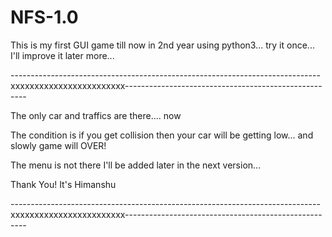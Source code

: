 # NFS-1.0
This is my first GUI game till now in 2nd year using python3... try it once... I'll improve it later more...

-----------------------------------------------------------------------------xxxxxxxxxxxxxxxxxxxxxxxx-----------------------------------------------------

The only car and traffics are there.... now  

The condition is if you get collision then your car will be getting low... and slowly game will OVER!

The menu is not there I'll be added later in the next version...  

Thank You!
It's Himanshu

-----------------------------------------------------------------------------xxxxxxxxxxxxxxxxxxxxxxxx-----------------------------------------------------
